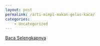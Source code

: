 ```yaml
---
layout: post
permalink: /arti-mimpi-makan-gelas-kaca/
categories:
    - Uncategorized
---
```


[Baca Selengkapnya](/02)